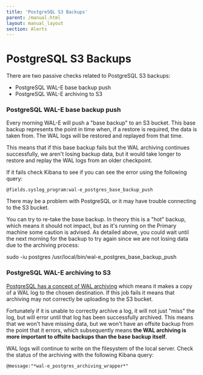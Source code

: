 ```yaml
---
title: 'PostgreSQL S3 Backups'
parent: /manual.html
layout: manual_layout
section: Alerts
---
```


# PostgreSQL S3 Backups

There are two passive checks related to PostgreSQL S3 backups:

-   PostgreSQL WAL-E base backup push
-   PostgreSQL WAL-E archiving to S3

### PostgreSQL WAL-E base backup push

Every morning WAL-E will push a "base backup" to an S3 bucket. This base
backup represents the point in time when, if a restore is required, the
data is taken from. The WAL logs will be restored and replayed from that
time.

This means that if this base backup fails but the WAL archiving
continues successfully, we aren't losing backup data, but it would take
longer to restore and replay the WAL logs from an older checkpoint.

If it fails check Kibana to see if you can see the error using the
following query:

    @fields.syslog_program:wal-e_postgres_base_backup_push

There may be a problem with PostgreSQL or it may have trouble connecting
to the S3 bucket.

You can try to re-take the base backup. In theory this is a "hot"
backup, which means it should not impact, but as it's running on the
Primary machine some caution is advised. As detailed above, you could
wait until the next morning for the backup to try again since we are not
losing data due to the archiving process:

sudo -iu postgres /usr/local/bin/wal-e\_postgres\_base\_backup\_push

### PostgreSQL WAL-E archiving to S3

[PostgreSQL has a concept of WAL
archiving](http://www.postgresql.org/docs/9.3/static/continuous-archiving.html)
which means it makes a copy of a WAL log to the chosen destination. If
this job fails it means that archiving may not correctly be uploading to
the S3 bucket.

Fortunately if it is unable to correctly archive a log, it will not just
"miss" the log, but will error until that log has been successfully
archived. This means that we won't have missing data, but we won't have
an offsite backup from the point that it errors, which subsequently
means **the WAL archiving is more important to offsite backups than the
base backup itself**.

WAL logs will continue to write on the filesystem of the local server.
Check the status of the archiving with the following Kibana query:

    @message:"*wal-e_postgres_archiving_wrapper*"

